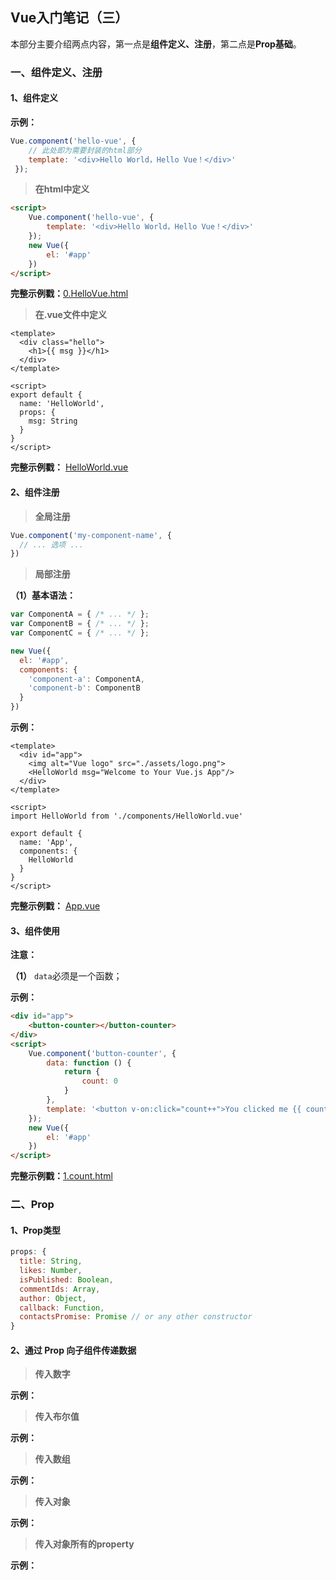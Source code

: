 ## Vue入门笔记（三）

本部分主要介绍两点内容，第一点是**组件定义、注册**，第二点是**Prop基础**。 

### 一、组件定义、注册

#### 1、组件定义

**示例：**

```javascript
Vue.component('hello-vue', {
    // 此处即为需要封装的html部分
    template: '<div>Hello World，Hello Vue！</div>'
 });
```

> **在html中定义**

```html
<script>
    Vue.component('hello-vue', {
        template: '<div>Hello World，Hello Vue！</div>'
    });
    new Vue({
        el: '#app'
    })
</script>
```

**完整示例戳：**[0.HelloVue.html](https://github.com/snowLeopard93/vue-demo/blob/master/vue/component/0.HelloVue.html)

> **在.vue文件中定义**

```vue
<template>
  <div class="hello">
    <h1>{{ msg }}</h1>
  </div>
</template>

<script>
export default {
  name: 'HelloWorld',
  props: {
    msg: String
  }
}
</script>
```

**完整示例戳：** [HelloWorld.vue](https://github.com/snowLeopard93/vue-demo/blob/master/vue-cli/src/components/HelloWorld.vue)

#### 2、组件注册

> **全局注册**

```javascript
Vue.component('my-component-name', {
  // ... 选项 ...
})
```

> **局部注册**

**（1）基本语法：** 
```javascript
var ComponentA = { /* ... */ };
var ComponentB = { /* ... */ };
var ComponentC = { /* ... */ };

new Vue({
  el: '#app',
  components: {
    'component-a': ComponentA,
    'component-b': ComponentB
  }
})
```

**示例：**

```vue
<template>
  <div id="app">
    <img alt="Vue logo" src="./assets/logo.png">
    <HelloWorld msg="Welcome to Your Vue.js App"/>
  </div>
</template>

<script>
import HelloWorld from './components/HelloWorld.vue'

export default {
  name: 'App',
  components: {
    HelloWorld
  }
}
</script>
```

**完整示例戳：** [App.vue](https://github.com/snowLeopard93/vue-demo/blob/master/vue-cli/src/App.vue)


#### 3、组件使用

**注意：**

**（1）** `data`必须是一个函数； 

**示例：**

```html
<div id="app">
    <button-counter></button-counter>
</div>
<script>
    Vue.component('button-counter', {
        data: function () {
            return {
                count: 0
            }
        },
        template: '<button v-on:click="count++">You clicked me {{ count }} times.</button>'
    });
    new Vue({
        el: '#app'
    })
</script>
```

**完整示例戳：**[1.count.html](https://github.com/snowLeopard93/vue-demo/blob/master/vue/component/1.count.html)

### 二、Prop

#### 1、Prop类型

```javascript
props: {
  title: String,
  likes: Number,
  isPublished: Boolean,
  commentIds: Array,
  author: Object,
  callback: Function,
  contactsPromise: Promise // or any other constructor
}
```

#### 2、通过 Prop 向子组件传递数据

> **传入数字**

**示例：**

> **传入布尔值**

**示例：**

> **传入数组**

**示例：**

> **传入对象**

**示例：**

> **传入对象所有的property**

**示例：**